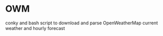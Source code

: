 # OWM
conky and bash script to download and parse OpenWeatherMap current weather and hourly forecast

